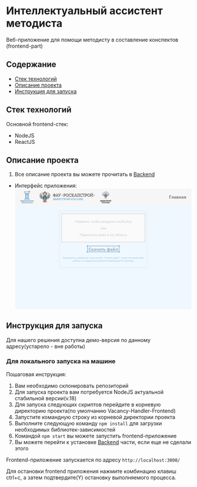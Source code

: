 # Интеллектуальный ассистент методиста
Веб-приложение для помощи методисту в составление конспектов (frontend-part)
## Содержание
- [Стек технологий](#стек-технологий)
- [Описание проекта](#описание-проекта)
- [Инструкция для запуска](#инструкция-для-запуска)
## Стек технологий
Основной frontend-стек:
- NodeJS
- ReactJS
## Описание проекта
1. Все описание проекта вы можете прочитать в [Backend](https://github.com/MrRobinGoood/Smart-Lecture-Notes-Backend)
 - Интерфейс приложения:
![интерфейс](https://github.com/MrRobinGoood/Vacancy-Handler-Backend/blob/master/resources/app_screen.png)
## Инструкция для запуска
Для нашего решения доступна демо-версия по данному адресу(устарело - вне работы)
### Для локального запуска на машине
Пошаговая инструкция:
1. Вам необходимо склонировать репозиторий
2. Для запуска проекта вам потребуется NodeJS актуальной стабильной версии(v.18)
3. Для запуска следующих скриптов перейдите в корневую директорию проекта(по умолчанию Vacancy-Handler-Frontend)
5. Запустите командную строку из корневой директории проекта
6. Выполните следующую команду ```npm install``` для загрузки необходимых библиотек-зависимостей
7. Командой  ```npm start``` вы можете запустить frontend-приложение
8. Вы можете перейти к установке [Backend](https://github.com/MrRobinGoood/Vacancy-Handler-Backend) части, если еще не сделали этого

Frontend-приложение запускается по адресу ```http://localhost:3000/```

Для остановки frontend приложения нажмите комбинацию клавиш ctrl+c, а затем подтвердите(Y) остановку выполняемого процесса.





